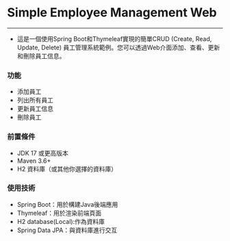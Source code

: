 # Simple Employee Management Web
 ___
* 這是一個使用Spring Boot和Thymeleaf實現的簡單CRUD (Create, Read, Update, Delete) 員工管理系統範例。您可以透過Web介面添加、查看、更新和刪除員工信息。
### 功能
* 添加員工
* 列出所有員工
* 更新員工信息
* 刪除員工
### 前置條件
* JDK 17 或更高版本
* Maven 3.6+
* H2 資料庫（或其他你選擇的資料庫）
### 使用技術
* Spring Boot：用於構建Java後端應用
* Thymeleaf：用於渲染前端頁面
* H2 database(Local):作為資料庫
* Spring Data JPA：與資料庫進行交互
